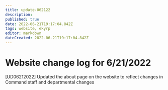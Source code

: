 ```yaml
---
title: update-062122
description: 
published: true
date: 2022-06-21T19:17:04.842Z
tags: website, ekyrp
editor: markdown
dateCreated: 2022-06-21T19:17:04.842Z
---
```


# Website change log for 6/21/2022
[UD06212022] Updated the about page on the website to reflect changes in Command staff and departmental changes
